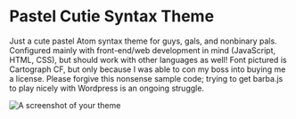 # Pastel Cutie Syntax Theme

Just a cute pastel Atom syntax theme for guys, gals, and nonbinary pals. Configured mainly with front-end/web development in mind (JavaScript, HTML, CSS), but should work with other languages as well! Font pictured is Cartograph CF, but only because I was able to con my boss into buying me a license. Please forgive this nonsense sample code; trying to get barba.js to play nicely with Wordpress is an ongoing struggle.


![A screenshot of your theme](pastel-cutie-screenshot.png)
